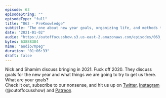 ```yaml
---
episode: 63
episodeString: ""
episodeType: "full"
title: "063 - PreKnowledge"
subtitle: "The one about new year goals, organizing life, and methods to get there." 
date: "2021-01-02"
audio: "https://outoffocusshow.s3.us-east-2.amazonaws.com/episodes/063_PreKnowledge.mp3"
bytes: 63888384
mime: "audio/mpeg"
duration: "01:06:33"
draft: false
---
```


Nick and Shamim discuss bringing in 2021. Fuck off 2020. They discuss goals for the new year and what things we are going to try to get us there. What are your goals?  
Check it out, subscribe to our nonsense, and hit us up on [Twitter][twit], [Instagram][insta] (\@outoffocusshow) and [Patreon][patreon].

[twit]: https://twitter.com/outoffocusshow
[insta]: https://instagram.com/outoffocusshow
[patreon]: https://www.patreon.com/outoffocusshow
